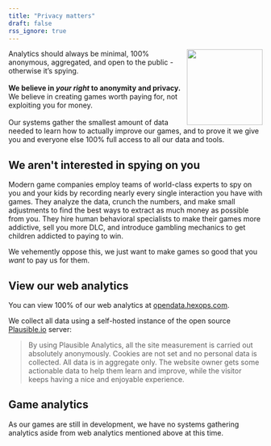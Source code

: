 ```yaml
---
title: "Privacy matters"
draft: false
rss_ignore: true
---
```


<img height="150rem" style="float:right;" class="color-auto" src="/img/no-spying.svg"></img>
Analytics should always be minimal, 100% anonymous, aggregated, and open to the public - otherwise it’s spying.
<br><br>
<strong>We believe in <em>your right</em> to anonymity and privacy.</strong> We believe in creating games worth paying for, not exploiting you for money.
<br><br>
Our systems gather the smallest amount of data needed to learn how to actually improve our games, and to prove it we give you and everyone else 100% full access to all our data and tools.

## We aren't interested in spying on you

Modern game companies employ teams of world-class experts to spy on you and your kids by recording nearly every single interaction you have with games. They analyze the data, crunch the numbers, and make small adjustments to find the best ways to extract as much money as possible from you. They hire human behavioral specialists to make their games more addictive, sell you more DLC, and introduce gambling mechanics to get children addicted to paying to win.

We vehemently oppose this, we just want to make games so good that you _want_ to pay us for them.

## View our web analytics

You can view 100% of our web analytics at <a href="https://opendata.hexops.com/hexops.com">opendata.hexops.com</a>.

We collect all data using a self-hosted instance of the open source <a href="https://plausible.io">Plausible.io</a> server:

> By using Plausible Analytics, all the site measurement is carried out absolutely anonymously.
> Cookies are not set and no personal data is collected. All data is in aggregate only.
> The website owner gets some actionable data to help them learn and improve, while the visitor keeps
> having a nice and enjoyable experience.

## Game analytics

As our games are still in development, we have no systems gathering analytics aside from web analytics mentioned above at this time.
